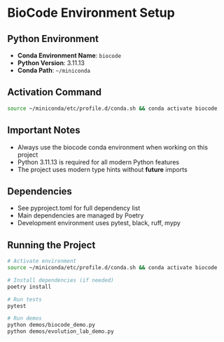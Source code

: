 # BioCode Environment Setup

## Python Environment
- **Conda Environment Name**: `biocode`
- **Python Version**: 3.11.13
- **Conda Path**: `~/miniconda`

## Activation Command
```bash
source ~/miniconda/etc/profile.d/conda.sh && conda activate biocode
```

## Important Notes
- Always use the biocode conda environment when working on this project
- Python 3.11.13 is required for all modern Python features
- The project uses modern type hints without __future__ imports

## Dependencies
- See pyproject.toml for full dependency list
- Main dependencies are managed by Poetry
- Development environment uses pytest, black, ruff, mypy

## Running the Project
```bash
# Activate environment
source ~/miniconda/etc/profile.d/conda.sh && conda activate biocode

# Install dependencies (if needed)
poetry install

# Run tests
pytest

# Run demos
python demos/biocode_demo.py
python demos/evolution_lab_demo.py
```